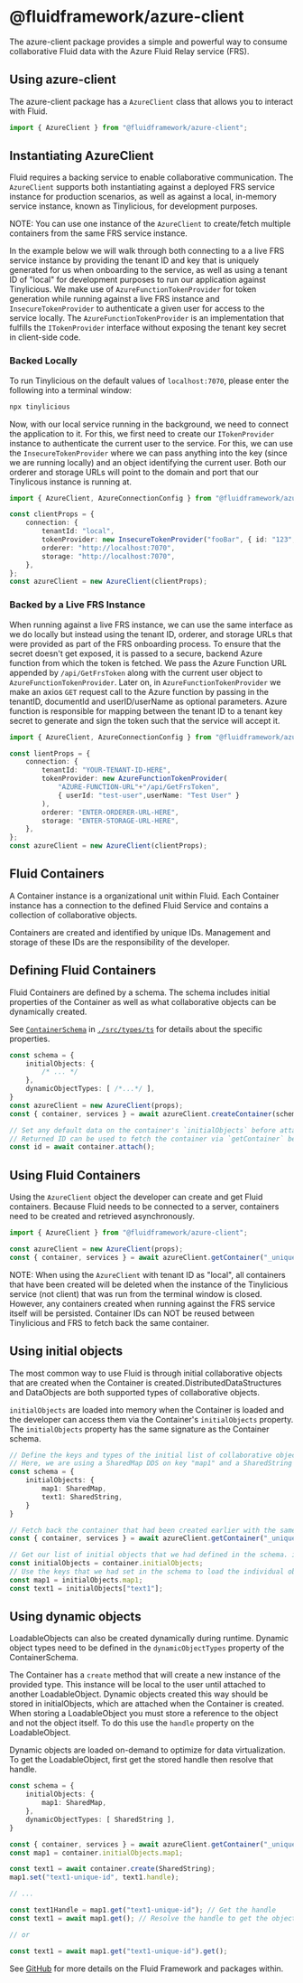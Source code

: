# @fluidframework/azure-client

The azure-client package provides a simple and powerful way to consume collaborative Fluid data with the Azure Fluid Relay service (FRS).

## Using azure-client

The azure-client package has a `AzureClient` class that allows you to interact with Fluid.

```typescript
import { AzureClient } from "@fluidframework/azure-client";
```

## Instantiating AzureClient

Fluid requires a backing service to enable collaborative communication. The `AzureClient` supports both instantiating against a deployed FRS service instance for production scenarios, as well as against a local, in-memory service instance, known as Tinylicious, for development purposes.

NOTE: You can use one instance of the `AzureClient` to create/fetch multiple containers from the same FRS service instance.

In the example below we will walk through both connecting to a a live FRS service instance by providing the tenant ID and key that is uniquely generated for us when onboarding to the service, as well as using a tenant ID of "local" for development purposes to run our application against Tinylicious. We make use of `AzureFunctionTokenProvider` for token generation while running against a live FRS instance and `InsecureTokenProvider` to authenticate a given user for access to the service locally. The `AzureFunctionTokenProvider` is an implementation that fulfills the `ITokenProvider` interface without exposing the tenant key secret in client-side code.

### Backed Locally

To run Tinylicious on the default values of `localhost:7070`, please enter the following into a terminal window:

```sh
npx tinylicious
```

Now, with our local service running in the background, we need to connect the application to it. For this, we first need to create our `ITokenProvider` instance to authenticate the current user to the service. For this, we can use the `InsecureTokenProvider` where we can pass anything into the key (since we are running locally) and an object identifying the current user. Both our orderer and storage URLs will point to the domain and port that our Tinylicous instance is running at.

```typescript
import { AzureClient, AzureConnectionConfig } from "@fluidframework/azure-client";

const clientProps = {
    connection: {
        tenantId: "local",
        tokenProvider: new InsecureTokenProvider("fooBar", { id: "123", name: "Test User" }),
        orderer: "http://localhost:7070",
        storage: "http://localhost:7070",
    },
};
const azureClient = new AzureClient(clientProps);
```

### Backed by a Live FRS Instance

When running against a live FRS instance, we can use the same interface as we do locally but instead using the tenant ID, orderer, and storage URLs that were provided as part of the FRS onboarding process. To ensure that the secret doesn't get exposed, it is passed to a secure, backend Azure function from which the token is fetched. We pass the Azure Function URL appended by `/api/GetFrsToken` along with the current user object to `AzureFunctionTokenProvider`. Later on, in `AzureFunctionTokenProvider` we make an axios `GET` request call to the Azure function by passing in the tenantID, documentId and userID/userName as optional parameters. Azure function is responsible for mapping between the tenant ID to a tenant key secret to generate and sign the token such that the service will accept it.

```typescript
import { AzureClient, AzureConnectionConfig } from "@fluidframework/azure-client";

const lientProps = {
    connection: {
        tenantId: "YOUR-TENANT-ID-HERE",
        tokenProvider: new AzureFunctionTokenProvider(
            "AZURE-FUNCTION-URL"+"/api/GetFrsToken",
            { userId: "test-user",userName: "Test User" }
        ),
        orderer: "ENTER-ORDERER-URL-HERE",
        storage: "ENTER-STORAGE-URL-HERE",
    },
};
const azureClient = new AzureClient(clientProps);
```

## Fluid Containers

A Container instance is a organizational unit within Fluid. Each Container instance has a connection to the defined Fluid Service and contains a collection of collaborative objects.

Containers are created and identified by unique IDs. Management and storage of these IDs are the responsibility of the developer.

## Defining Fluid Containers

Fluid Containers are defined by a schema. The schema includes initial properties of the Container as well as what collaborative objects can be dynamically created.

See [`ContainerSchema`](./src/types.ts) in [`./src/types/ts`](./src/types.ts) for details about the specific properties.

```typescript
const schema = {
    initialObjects: {
        /* ... */
    },
    dynamicObjectTypes: [ /*...*/ ],
}
const azureClient = new AzureClient(props);
const { container, services } = await azureClient.createContainer(schema);

// Set any default data on the container's `initialObjects` before attaching
// Returned ID can be used to fetch the container via `getContainer` below
const id = await container.attach();
```

## Using Fluid Containers

Using the `AzureClient` object the developer can create and get Fluid containers. Because Fluid needs to be connected to a server, containers need to be created and retrieved asynchronously.

```typescript
import { AzureClient } from "@fluidframework/azure-client";

const azureClient = new AzureClient(props);
const { container, services } = await azureClient.getContainer("_unique-id_", schema);
```

NOTE: When using the `AzureClient` with tenant ID as "local", all containers that have been created will be deleted when the instance of the Tinylicious service (not client) that was run from the terminal window is closed. However, any containers created when running against the FRS service itself will be persisted. Container IDs can NOT be reused between Tinylicious and FRS to fetch back the same container.

## Using initial objects

The most common way to use Fluid is through initial collaborative objects that are created when the Container is created.DistributedDataStructures and DataObjects are both supported types of collaborative objects.

`initialObjects` are loaded into memory when the Container is loaded and the developer can access them via the Container's `initialObjects` property. The `initialObjects` property has the same signature as the Container schema.

```typescript
// Define the keys and types of the initial list of collaborative objects.
// Here, we are using a SharedMap DDS on key "map1" and a SharedString on key "text1".
const schema = {
    initialObjects: {
        map1: SharedMap,
        text1: SharedString,
    }
}

// Fetch back the container that had been created earlier with the same ID and schema
const { container, services } = await azureClient.getContainer("_unique-id_", schema);

// Get our list of initial objects that we had defined in the schema. initialObjects here will have the same signature
const initialObjects = container.initialObjects;
// Use the keys that we had set in the schema to load the individual objects
const map1 = initialObjects.map1;
const text1 = initialObjects["text1"];
```

## Using dynamic objects

LoadableObjects can also be created dynamically during runtime. Dynamic object types need to be defined in the `dynamicObjectTypes` property of the ContainerSchema.

The Container has a `create` method that will create a new instance of the provided type. This instance will be local to the user until attached to another LoadableObject. Dynamic objects created this way should be stored in initialObjects, which are attached when the Container is created. When storing a LoadableObject you must store a reference to the object and not the object itself. To do this use the `handle` property on the LoadableObject.

Dynamic objects are loaded on-demand to optimize for data virtualization. To get the LoadableObject, first get the stored handle then resolve that handle.

```typescript
const schema = {
    initialObjects: {
        map1: SharedMap,
    },
    dynamicObjectTypes: [ SharedString ],
}

const { container, services } = await azureClient.getContainer("_unique-id_", schema);
const map1 = container.initialObjects.map1;

const text1 = await container.create(SharedString);
map1.set("text1-unique-id", text1.handle);

// ...

const text1Handle = map1.get("text1-unique-id"); // Get the handle
const text1 = await map1.get(); // Resolve the handle to get the object

// or

const text1 = await map1.get("text1-unique-id").get();
```

See [GitHub](https://github.com/microsoft/FluidFramework) for more details on the Fluid Framework and packages within.
